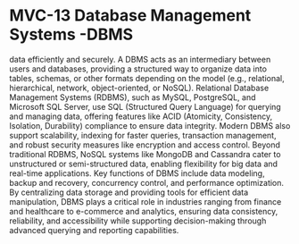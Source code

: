 # MVC-13 Database Management Systems -DBMS
data efficiently and securely. A DBMS acts as an intermediary between users and databases, providing a structured way to organize data into tables, schemas, or other formats depending on the model (e.g., relational, hierarchical, network, object-oriented, or NoSQL). Relational Database Management Systems (RDBMS), such as MySQL, PostgreSQL, and Microsoft SQL Server, use SQL (Structured Query Language) for querying and managing data, offering features like ACID (Atomicity, Consistency, Isolation, Durability) compliance to ensure data integrity. Modern DBMS also support scalability, indexing for faster queries, transaction management, and robust security measures like encryption and access control. Beyond traditional RDBMS, NoSQL systems like MongoDB and Cassandra cater to unstructured or semi-structured data, enabling flexibility for big data and real-time applications. Key functions of DBMS include data modeling, backup and recovery, concurrency control, and performance optimization. By centralizing data storage and providing tools for efficient data manipulation, DBMS plays a critical role in industries ranging from finance and healthcare to e-commerce and analytics, ensuring data consistency, reliability, and accessibility while supporting decision-making through advanced querying and reporting capabilities.
